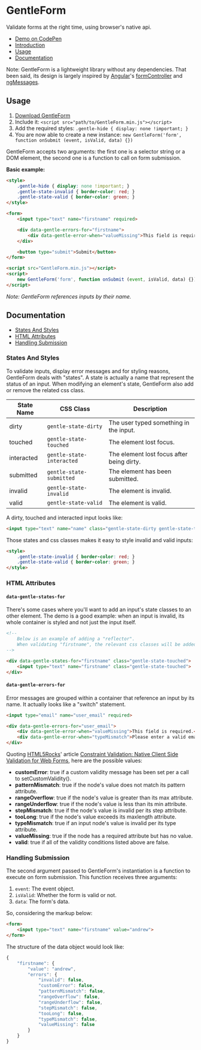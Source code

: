 # GentleForm

Validate forms at the right time, using browser's native api.

* [Demo on CodePen](http://codepen.io/Zhouzi/full/QbBzZp/)
* [Introduction](http://gabinaureche.com/javascript/form/ux/2015/07/25/validate-forms-at-the-right-time-using-browser-native-api/)
* [Usage](https://github.com/Zhouzi/GentleForm#usage)
* [Documentation](https://github.com/Zhouzi/GentleForm#documentation)

Note: GentleForm is a lightweight library without any dependencies. That been said, its design is largely inspired by [Angular](https://angularjs.org/)'s [formController](https://docs.angularjs.org/api/ng/type/form.FormController) and [ngMessages](https://docs.angularjs.org/api/ngMessages/directive/ngMessages).

## Usage

1. [Download GentleForm](https://raw.githubusercontent.com/Zhouzi/GentleForm/gh-pages/dist/GentleForm.min.js)
2. Include it: `<script src="path/to/GentleForm.min.js"></script>`
3. Add the required styles: `.gentle-hide { display: none !important; }`
4. You are now able to create a new instance: `new GentleForm('form', function onSubmit (event, isValid, data) {})`

GentleForm accepts two arguments: the first one is a selector string or a DOM element, the second one is a function to call on form submission.

**Basic example:**

```html
<style>
    .gentle-hide { display: none !important; }
    .gentle-state-invalid { border-color: red; }
    .gentle-state-valid { border-color: green; }
</style>

<form>
    <input type="text" name="firstname" required>

    <div data-gentle-errors-for="firstname">
        <div data-gentle-error-when="valueMissing">This field is required.</div>
    </div>

    <button type="submit">Submit</button>
</form>

<script src="GentleForm.min.js"></script>
<script>
    new GentleForm('form', function onSubmit (event, isValid, data) {});
</script>
```

*Note: GentleForm references inputs by their name.*

## Documentation

* [States And Styles](https://github.com/Zhouzi/GentleForm#states-and-styles)
* [HTML Attributes](https://github.com/Zhouzi/GentleForm#html-attributes)
* [Handling Submission](https://github.com/Zhouzi/GentleForm#handling-submission)

### States And Styles

To validate inputs, display error messages and for styling reasons, GentleForm deals with "states".
A state is actually a name that represent the status of an input.
When modifying an element's state, GentleForm also add or remove the related css class.

State Name|CSS Class|Description
----------|---------|-----------
dirty|`gentle-state-dirty`|The user typed something in the input.
touched|`gentle-state-touched`|The element lost focus.
interacted|`gentle-state-interacted`|The element lost focus after being dirty.
submitted|`gentle-state-submitted`|The element has been submitted.
invalid|`gentle-state-invalid`|The element is invalid.
valid|`gentle-state-valid`|The element is valid.

A dirty, touched and interacted input looks like:

```html
<input type="text" name="name" class="gentle-state-dirty gentle-state-touched gentle-state-interacted">
```

Those states and css classes makes it easy to style invalid and valid inputs:

```html
<style>
    .gentle-state-invalid { border-color: red; }
    .gentle-state-valid { border-color: green; }
</style>
```

### HTML Attributes

#### `data-gentle-states-for`

There's some cases where you'll want to add an input's state classes to an other element.
The demo is a good example: when an input is invalid, its whole container is styled and not just the input itself.

```html
<!--
    Below is an example of adding a "reflector".
    When validating "firstname", the relevant css classes will be added to the div too.
-->

<div data-gentle-states-for="firstname" class="gentle-state-touched">
    <input type="text" name="firstname" class="gentle-state-touched">
</div>
```

#### `data-gentle-errors-for`

Error messages are grouped within a container that reference an input by its name.
It actually looks like a "switch" statement.

```html
<input type="email" name="user_email" required>

<div data-gentle-errors-for="user_email">
    <div data-gentle-error-when="valueMissing">This field is required.</div>
    <div data-gentle-error-when="typeMismatch">Please enter a valid email address.</div>
</div>
```

Quoting [HTML5Rocks](http://www.html5rocks.com/)' article [Constraint Validation: Native Client Side Validation for Web Forms](http://www.html5rocks.com/en/tutorials/forms/constraintvalidation/), here are the possible values:

* **customError**: true if a custom validity message has been set per a call to setCustomValidity().
* **patternMismatch**: true if the node's value does not match its pattern attribute.
* **rangeOverflow**: true if the node's value is greater than its max attribute.
* **rangeUnderflow**: true if the node's value is less than its min attribute.
* **stepMismatch**: true if the node's value is invalid per its step attribute.
* **tooLong**: true if the node's value exceeds its maxlength attribute.
* **typeMismatch**: true if an input node's value is invalid per its type attribute.
* **valueMissing**: true if the node has a required attribute but has no value.
* **valid**: true if all of the validity conditions listed above are false.

### Handling Submission

The second argument passed to GentleForm's instantiation is a function to execute on form submission.
This function receives three arguments:

1. `event`: The event object.
2. `isValid`: Whether the form is valid or not.
3. `data`: The form's data.

So, considering the markup below:

```html
<form>
    <input type="text" name="firstname" value="andrew">
</form>
```

The structure of the data object would look like:

```javascript
{
    "firstname": {
        "value": "andrew",
        "errors": {
            "invalid": false,
            "customError": false,
            "patternMismatch": false,
            "rangeOverflow": false,
            "rangeUnderflow": false,
            "stepMismatch": false,
            "tooLong": false,
            "typeMismatch": false,
            "valueMissing": false
        }
    }
}
```
